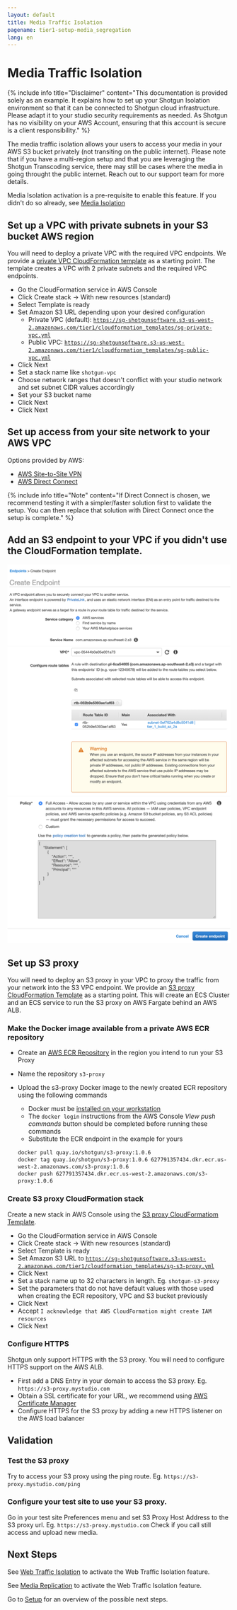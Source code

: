 ```yaml
---
layout: default
title: Media Traffic Isolation
pagename: tier1-setup-media_segregation
lang: en
---
```


# Media Traffic Isolation

{% include info title="Disclaimer" content="This documentation is provided solely as an example. It explains how to set up your Shotgun Isolation environment so that it can be connected to Shotgun cloud infrastructure. Please adapt it to your studio security requirements as needed. As Shotgun has no visibility on your AWS Account, ensuring that this account is secure is a client responsibility." %}

The media traffic isolation allows your users to access your media in your AWS S3 bucket privately (not transiting on the public internet). Please note that if you have a multi-region setup and that you are leveraging the Shotgun Transcoding service, there may still be cases where the media in going throught the public internet. Reach out to our support team for more details.

Media Isolation activation is a pre-requisite to enable this feature. If you didn't do so already, see [Media Isolation](./s3_bucket.md)

## Set up a VPC with private subnets in your S3 bucket AWS region

You will need to deploy a private VPC with the required VPC endpoints. We provide a [private VPC CloudFormation template](https://sg-shotgunsoftware.s3-us-west-2.amazonaws.com/tier1/cloudformation_templates/sg-private-vpc.yml) as a starting point. The template creates a VPC with 2 private subnets and the required VPC endpoints.

  * Go the CloudFormation service in AWS Console
  * Click Create stack -> With new resources (standard)
  * Select Template is ready
  * Set Amazon S3 URL depending upon your desired configuration
    * Private VPC (default):
      [`https://sg-shotgunsoftware.s3-us-west-2.amazonaws.com/tier1/cloudformation_templates/sg-private-vpc.yml`](https://sg-shotgunsoftware.s3-us-west-2.amazonaws.com/tier1/cloudformation_templates/sg-private-vpc.yml)
    * Public VPC:
      [`https://sg-shotgunsoftware.s3-us-west-2.amazonaws.com/tier1/cloudformation_templates/sg-public-vpc.yml`](https://sg-shotgunsoftware.s3-us-west-2.amazonaws.com/tier1/cloudformation_templates/sg-public-vpc.yml)
  * Click Next
  * Set a stack name like `shotgun-vpc`
  * Choose network ranges that doesn't conflict with your studio network and set subnet CIDR values accordingly
  * Set your S3 bucket name
  * Click Next
  * Click Next

## Set up access from your site network to your AWS VPC

Options provided by AWS:
* [AWS Site-to-Site VPN](https://docs.aws.amazon.com/vpn/latest/s2svpn/VPC_VPN.html)
* [AWS Direct Connect](https://aws.amazon.com/directconnect/)

{% include info title="Note" content="If Direct Connect is chosen, we recommend testing it with a simpler/faster solution first to validate the setup. You can then replace that solution with Direct Connect once the setup is complete." %}

## Add an S3 endpoint to your VPC if you didn't use the CloudFormation template.

![Add endpoint](../images/tier1-endpoint-create-1.png)
![Add endpoint](../images/tier1-endpoint-create-2.png)
![Add endpoint](../images/tier1-endpoint-create-3.png)

## Set up S3 proxy

You will need to deploy an S3 proxy in your VPC to proxy the traffic from your network into the S3 VPC endpoint. We provide an [S3 proxy CloudFormation Template](https://sg-shotgunsoftware.s3-us-west-2.amazonaws.com/tier1/cloudformation_templates/sg-s3-proxy.yml) as a starting point. This will create an ECS Cluster and an ECS service to run the S3 proxy on AWS Fargate behind an AWS ALB.

### Make the Docker image available from a private AWS ECR repository

  * Create an [AWS ECR Repository](https://aws.amazon.com/ecr/) in the region you intend to run your S3 Proxy
  * Name the repository `s3-proxy`
  * Upload the s3-proxy Docker image to the newly created ECR repository using the following commands
    * Docker must be [installed on your workstation](https://docs.docker.com/get-docker/)
    * The `docker login` instructions from the AWS Console *View push commands* button should be completed before running these commands
    * Substitute the ECR endpoint in the example for yours
  
    ```
    docker pull quay.io/shotgun/s3-proxy:1.0.6
    docker tag quay.io/shotgun/s3-proxy:1.0.6 627791357434.dkr.ecr.us-west-2.amazonaws.com/s3-proxy:1.0.6
    docker push 627791357434.dkr.ecr.us-west-2.amazonaws.com/s3-proxy:1.0.6
    ```

### Create S3 proxy CloudFormation stack

Create a new stack in AWS Console using the [S3 proxy CloudFormatiom Template](https://sg-shotgunsoftware.s3-us-west-2.amazonaws.com/tier1/cloudformation_templates/sg-s3-proxy.yml).

  * Go the CloudFormation service in AWS Console
  * Click Create stack -> With new resources (standard)
  * Select Template is ready
  * Set Amazon S3 URL to [`https://sg-shotgunsoftware.s3-us-west-2.amazonaws.com/tier1/cloudformation_templates/sg-s3-proxy.yml`](https://sg-shotgunsoftware.s3-us-west-2.amazonaws.com/tier1/cloudformation_templates/sg-s3-proxy.yml)
  * Click Next
  * Set a stack name up to 32 characters in length. Eg. `shotgun-s3-proxy`
  * Set the parameters that do not have default values with those used when creating the ECR repository, VPC and S3 bucket previously
  * Click Next
  * Accept `I acknowledge that AWS CloudFormation might create IAM resources`
  * Click Next

### Configure HTTPS

Shotgun only support HTTPS with the S3 proxy. You will need to configure HTTPS support on the AWS ALB. 

  * First add a DNS Entry in your domain to access the S3 proxy. Eg. `https://s3-proxy.mystudio.com`
  * Obtain a SSL certificate for your URL, we recommend using [AWS Certificate Manager](https://aws.amazon.com/certificate-manager/)
  * Configure HTTPS for the S3 proxy by adding a new HTTPS listener on the AWS load balancer

## Validation

### Test the S3 proxy

Try to access your S3 proxy using the ping route. Eg. `https://s3-proxy.mystudio.com/ping`

### Configure your test site to use your S3 proxy.

Go in your test site Preferences menu and set S3 Proxy Host Address to the S3 proxy url. Eg. `https://s3-proxy.mystudio.com`
Check if you call still access and upload new media.

## Next Steps

See [Web Traffic Isolation](./traffic_segregation.md) to activate the Web Traffic Isolation feature.

See [Media Replication](./s3_replication.md) to activate the Web Traffic Isolation feature.

Go to [Setup](./setup.md) for an overview of the possible next steps.
